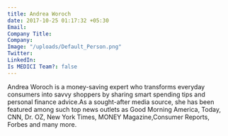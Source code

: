 ```yaml
---
title: Andrea Woroch
date: 2017-10-25 01:17:32 +05:30
Email: 
Company Title: 
Company: 
Image: "/uploads/Default_Person.png"
Twitter: 
LinkedIn: 
Is MEDICI Team?: false
---
```


Andrea Woroch is a money-saving expert who transforms everyday consumers into savvy shoppers by sharing smart spending tips and personal finance advice.As a sought-after media source, she has been featured among such top news outlets as Good Morning America, Today, CNN, Dr. OZ, New York Times, MONEY Magazine,Consumer Reports, Forbes and many more.